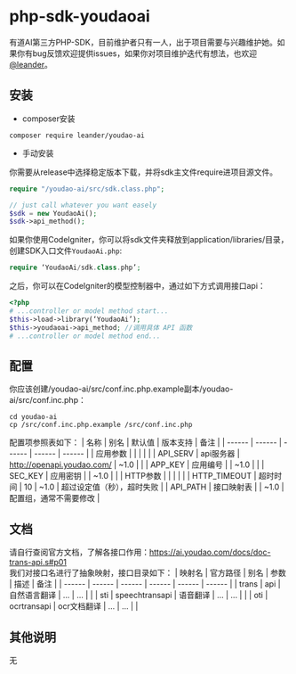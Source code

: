 # php-sdk-youdaoai

有道AI第三方PHP-SDK，目前维护者只有一人，出于项目需要与兴趣维护她。如果你有bug反馈欢迎提供issues，如果你对项目维护迭代有想法，也欢迎[@leander](mailto:leander@tchost.cn)。

## 安装  

- composer安装  

```cli
composer require leander/youdao-ai
```

- 手动安装  

你需要从release中选择稳定版本下载，并将sdk主文件require进项目源文件。

```php
require "/youdao-ai/src/sdk.class.php";

// just call whatever you want easely
$sdk = new YoudaoAi();
$sdk->api_method();
```  

如果你使用CodeIgniter，你可以将sdk文件夹释放到application/libraries/目录，创建SDK入口文件`YoudaoAi.php`:

```php
require ‘YoudaoAi/sdk.class.php’;
```

之后，你可以在CodeIgniter的模型控制器中，通过如下方式调用接口api：

```php
<?php
# ...controller or model method start...
$this->load->library(‘YoudaoAi’);
$this->youdaoai->api_method; //调用具体 API 函数
# ...controller or model method end...
```

## 配置  

你应该创建/youdao-ai/src/conf.inc.php.example副本/youdao-ai/src/conf.inc.php：

```shell
cd youdao-ai
cp /src/conf.inc.php.example /src/conf.inc.php
```

配置项参照表如下：
| 名称 | 别名 | 默认值 | 版本支持 | 备注 |
| ------ | ------ | ------ | ------ | ------ |
| 应用参数 | | | | |
| API_SERV | api服务器 | <http://openapi.youdao.com/> | ~1.0 | |
| APP_KEY | 应用编号 | | ~1.0 | |
| SEC_KEY | 应用密钥 | | ~1.0 | |
| HTTP参数 | | | | |
| HTTP_TIMEOUT | 超时时间 | 10 | ~1.0 | 超过设定值（秒），超时失败 |
| API_PATH | 接口映射表 | | ~1.0 | 配置组，通常不需要修改 |

## 文档  

请自行查阅官方文档，了解各接口作用：<https://ai.youdao.com/docs/doc-trans-api.s#p01>  
我们对接口名进行了抽象映射，接口目录如下：
| 映射名 | 官方路径 | 别名 | 参数 | 描述 | 备注 |
| ------ | ------ | ------ | ------ | ------ | ------ |
| trans | api | 自然语言翻译 | ... | ... | |
| sti | speechtransapi | 语音翻译 | ... | ... | |
| oti | ocrtransapi | ocr文档翻译 | ... | ... | |

## 其他说明  

无